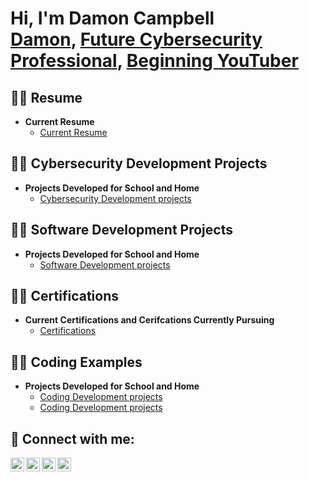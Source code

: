 <h1>Hi, I'm Damon Campbell <br/><a href="https://github.com/CMagneto">Damon</a>, <a href="https://www.linkedin.com/in/damon-campbell-58394231b/">Future Cybersecurity Professional</a>, <a href="https://www.youtube.com/channel/UCQr_LTeZX_es-vSZBf7itwg">Beginning YouTuber</a></h1>


<h2>👨‍💻 Resume </h2>

- <b>Current Resume</b>
  - [Current Resume](https://github.com/CMagneto/ResumeMaster)

<h2>👨‍💻 Cybersecurity Development Projects </h2>

- <b>Projects Developed for School and Home</b>
  - [Cybersecurity Development projects](https://github.com/CMagneto/CybersecurityProjects)
 

<h2>👨‍💻 Software Development Projects </h2>

- <b>Projects Developed for School and Home</b>
  - [Software Development projects](https://github.com/CMagneto/SoftwareDevelopmentProjects)
 

<h2>👨‍💻 Certifications </h2>

- <b>Current Certifications and Cerifcations Currently Pursuing</b>
  - [Certifications](https://github.com/CMagneto/CertificationsPage)

<h2>👨‍💻 Coding Examples </h2>

- <b>Projects Developed for School and Home</b>
  - [Coding Development projects](https://github.com/CMagneto/CodingExamples)
  - [Coding Development projects](https://www.youtube.com/@DaCa-st2cj)
 

<h2> 🤳 Connect with me:</h2>

[<img align="left" alt="DamonCampbell | YouTube" width="22px" src="https://cdn.jsdelivr.net/npm/simple-icons@v3/icons/youtube.svg" />][youtube]
[<img align="left" alt="DamonCampbell | Twitter" width="22px" src="https://cdn.jsdelivr.net/npm/simple-icons@v3/icons/twitter.svg" />][twitter]
[<img align="left" alt="DamonCampbell | LinkedIn" width="22px" src="https://cdn.jsdelivr.net/npm/simple-icons@v3/icons/linkedin.svg" />][linkedin]
[<img align="left" alt="DamonCampbell | Instagram" width="22px" src="https://cdn.jsdelivr.net/npm/simple-icons@v3/icons/instagram.svg" />][instagram]

[twitter]: https://github.com/CMagneto/ResumeMaster
[youtube]: https://github.com/CMagneto/ResumeMaster
[instagram]: https://github.com/CMagneto/ResumeMaster
[linkedin]: https://www.linkedin.com/in/damon-campbell-58394231b/

<!--
**DamonCampbell/DamonCampbell** is a ✨ _special_ ✨ repository because its `README.md` (this file) appears on your GitHub profile.

Here are some ideas to get you started:

- 🔭 I’m currently working on ...
- 🌱 I’m currently learning ...
- 👯 I’m looking to collaborate on ...
- 🤔 I’m looking for help with ...
- 💬 Ask me about ...
- 📫 How to reach me: ...
- 😄 Pronouns: ...
- ⚡ Fun fact: ...
-->
